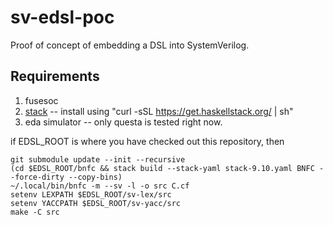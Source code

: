 # sv-edsl-poc
Proof of concept of embedding a DSL into SystemVerilog.

## Requirements
1. fusesoc
1. [stack](https://docs.haskellstack.org/en/stable/install_and_upgrade/) -- install using "curl -sSL https://get.haskellstack.org/ | sh"  
1. eda simulator -- only questa is tested right now.

if EDSL_ROOT is where you have checked out this repository, then

```
git submodule update --init --recursive
(cd $EDSL_ROOT/bnfc && stack build --stack-yaml stack-9.10.yaml BNFC --force-dirty --copy-bins)
~/.local/bin/bnfc -m --sv -l -o src C.cf
setenv LEXPATH $EDSL_ROOT/sv-lex/src
setenv YACCPATH $EDSL_ROOT/sv-yacc/src
make -C src
```
